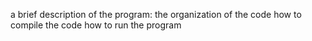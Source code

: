 a brief description of the program:
the organization of the code
how to compile the code
how to run the program
